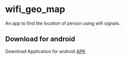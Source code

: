 # wifi_geo_map

An app to find the location of person using wifi signals.

## Download for android

Download Application for android <a href="https://github.com/White-Devil09/WiFi-Geo-Map/blob/master/app-release.apk?raw=true" download="WiFi Geo Map">APK</a>
